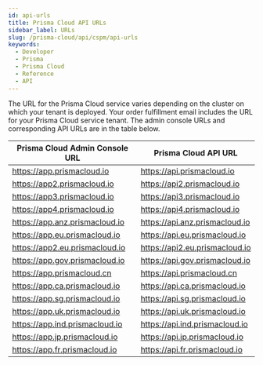 ```yaml
---
id: api-urls
title: Prisma Cloud API URLs
sidebar_label: URLs
slug: /prisma-cloud/api/cspm/api-urls
keywords:
  - Developer
  - Prisma
  - Prisma Cloud
  - Reference
  - API
---
```


The URL for the Prisma Cloud service varies depending on the cluster on which your tenant is deployed. Your order fulfillment email includes the URL for your Prisma Cloud service tenant. The admin console URLs and corresponding API URLs are in the table below.

| Prisma Cloud Admin Console URL   | Prisma Cloud API URL             |
| -------------------------------- | -------------------------------- |
| <https://app.prismacloud.io>     | <https://api.prismacloud.io>     |
| <https://app2.prismacloud.io>    | <https://api2.prismacloud.io>    |
| <https://app3.prismacloud.io>    | <https://api3.prismacloud.io>    |
| <https://app4.prismacloud.io>    | <https://api4.prismacloud.io>    |
| <https://app.anz.prismacloud.io> | <https://api.anz.prismacloud.io> |
| <https://app.eu.prismacloud.io>  | <https://api.eu.prismacloud.io>  |
| <https://app2.eu.prismacloud.io> | <https://api2.eu.prismacloud.io> |
| <https://app.gov.prismacloud.io> | <https://api.gov.prismacloud.io> |
| <https://app.prismacloud.cn>     | <https://api.prismacloud.cn>     |
| <https://app.ca.prismacloud.io>  | <https://api.ca.prismacloud.io>  |
| <https://app.sg.prismacloud.io>  | <https://api.sg.prismacloud.io>  |
| <https://app.uk.prismacloud.io>  | <https://api.uk.prismacloud.io>  |
| <https://app.ind.prismacloud.io> | <https://api.ind.prismacloud.io> |
| <https://app.jp.prismacloud.io>  | <https://api.jp.prismacloud.io>  |
| <https://app.fr.prismacloud.io>  | <https://api.fr.prismacloud.io>  |
